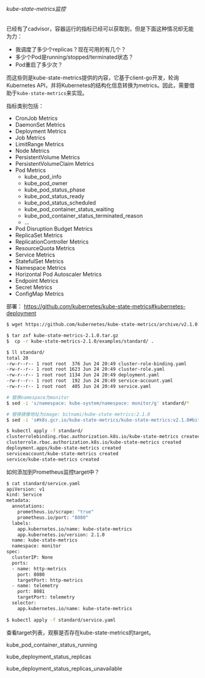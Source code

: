 ###### kube-state-metrics监控

已经有了cadvisor，容器运行的指标已经可以获取到，但是下面这种情况却无能为力：

- 我调度了多少个replicas？现在可用的有几个？
- 多少个Pod是running/stopped/terminated状态？
- Pod重启了多少次？

而这些则是kube-state-metrics提供的内容，它基于client-go开发，轮询Kubernetes API，并将Kubernetes的结构化信息转换为metrics。因此，需要借助于`kube-state-metrics`来实现。

指标类别包括：

- CronJob Metrics
- DaemonSet Metrics
- Deployment Metrics
- Job Metrics
- LimitRange Metrics
- Node Metrics
- PersistentVolume Metrics
- PersistentVolumeClaim Metrics
- Pod Metrics
  - kube_pod_info
  - kube_pod_owner
  - kube_pod_status_phase
  - kube_pod_status_ready
  - kube_pod_status_scheduled
  - kube_pod_container_status_waiting
  - kube_pod_container_status_terminated_reason
  - ...
- Pod Disruption Budget Metrics
- ReplicaSet Metrics
- ReplicationController Metrics
- ResourceQuota Metrics
- Service Metrics
- StatefulSet Metrics
- Namespace Metrics
- Horizontal Pod Autoscaler Metrics
- Endpoint Metrics
- Secret Metrics
- ConfigMap Metrics

部署： https://github.com/kubernetes/kube-state-metrics#kubernetes-deployment 

```bash
$ wget https://github.com/kubernetes/kube-state-metrics/archive/v2.1.0.tar.gz

$ tar zxf kube-state-metrics-2.1.0.tar.gz
$  cp -r kube-state-metrics-2.1.0/examples/standard/ .

$ ll standard/
total 20
-rw-r--r-- 1 root root  376 Jun 24 20:49 cluster-role-binding.yaml
-rw-r--r-- 1 root root 1623 Jun 24 20:49 cluster-role.yaml
-rw-r--r-- 1 root root 1134 Jun 24 20:49 deployment.yaml
-rw-r--r-- 1 root root  192 Jun 24 20:49 service-account.yaml
-rw-r--r-- 1 root root  405 Jun 24 20:49 service.yaml

# 替换namespace为monitor
$ sed -i 's/namespace: kube-system/namespace: monitor/g' standard/*

# 替换镜像地址为image: bitnami/kube-state-metrics:2.1.0
$ sed -i 's#k8s.gcr.io/kube-state-metrics/kube-state-metrics:v2.1.0#bitnami/kube-state-metrics:2.1.0#g' standard/deployment.yaml

$ kubectl apply -f standard/
clusterrolebinding.rbac.authorization.k8s.io/kube-state-metrics created
clusterrole.rbac.authorization.k8s.io/kube-state-metrics created
deployment.apps/kube-state-metrics created
serviceaccount/kube-state-metrics created
service/kube-state-metrics created
```



如何添加到Prometheus监控target中？

```bash
$ cat standard/service.yaml
apiVersion: v1
kind: Service
metadata:
  annotations:
    prometheus.io/scrape: "true"
    prometheus.io/port: "8080"
  labels:
    app.kubernetes.io/name: kube-state-metrics
    app.kubernetes.io/version: 2.1.0
  name: kube-state-metrics
  namespace: monitor
spec:
  clusterIP: None
  ports:
  - name: http-metrics
    port: 8080
    targetPort: http-metrics
  - name: telemetry
    port: 8081
    targetPort: telemetry
  selector:
    app.kubernetes.io/name: kube-state-metrics
    
$ kubectl apply -f standard/service.yaml
```



查看target列表，观察是否存在kube-state-metrics的target。

kube_pod_container_status_running

kube_deployment_status_replicas

kube_deployment_status_replicas_unavailable